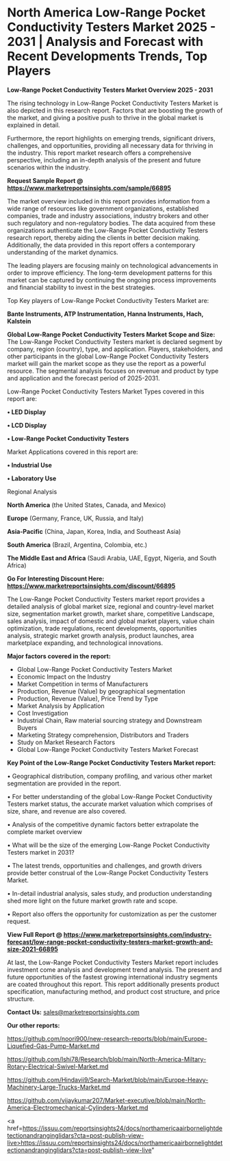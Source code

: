 # North America Low-Range Pocket Conductivity Testers Market 2025 - 2031 | Analysis and Forecast with Recent Developments Trends, Top Players

<Strong> Low-Range Pocket Conductivity Testers Market Overview 2025 - 2031</strong>

The rising technology in Low-Range Pocket Conductivity Testers Market is also depicted in this research report. Factors that are boosting the growth of the market, and giving a positive push to thrive in the global market is explained in detail.

Furthermore, the report highlights on emerging trends, significant drivers, challenges, and opportunities, providing all necessary data for thriving in the industry. This report market research offers a comprehensive perspective, including an in-depth analysis of the present and future scenarios within the industry.

<strong>Request Sample Report @ <a href=https://www.marketreportsinsights.com/sample/66895>https://www.marketreportsinsights.com/sample/66895</a></strong>

The market overview included in this report provides information from a wide range of resources like government organizations, established companies, trade and industry associations, industry brokers and other such regulatory and non-regulatory bodies. The data acquired from these organizations authenticate the Low-Range Pocket Conductivity Testers research report, thereby aiding the clients in better decision making. Additionally, the data provided in this report offers a contemporary understanding of the market dynamics.

The leading players are focusing mainly on technological advancements in order to improve efficiency. The long-term development patterns for this market can be captured by continuing the ongoing process improvements and financial stability to invest in the best strategies.

Top Key players of Low-Range Pocket Conductivity Testers Market are:

<strong>Bante Instruments, ATP Instrumentation, Hanna Instruments, Hach, Kalstein</strong>

<strong><b>Global Low-Range Pocket Conductivity Testers Market Scope and Size:</b></strong>
The Low-Range Pocket Conductivity Testers market is declared segment by company, region (country), type, and application. Players, stakeholders, and other participants in the global Low-Range Pocket Conductivity Testers market will gain the market scope as they use the report as a powerful resource. The segmental analysis focuses on revenue and product by type and application and the forecast period of 2025-2031.

Low-Range Pocket Conductivity Testers Market Types covered in this report are:

<strong>• LED Display

• LCD Display

• Low-Range Pocket Conductivity Testers</strong>

Market Applications covered in this report are:

<strong>• Industrial Use

• Laboratory Use</strong> 

Regional Analysis

<strong>North America</strong> (the United States, Canada, and Mexico)

<strong>Europe</strong> (Germany, France, UK, Russia, and Italy)

<strong>Asia-Pacific</strong> (China, Japan, Korea, India, and Southeast Asia)

<strong>South America</strong> (Brazil, Argentina, Colombia, etc.)

<strong>The Middle East and Africa</strong> (Saudi Arabia, UAE, Egypt, Nigeria, and South Africa)

<strong>Go For Interesting Discount Here: <a href=https://www.marketreportsinsights.com/discount/66895>https://www.marketreportsinsights.com/discount/66895</a></strong>

The Low-Range Pocket Conductivity Testers market report provides a detailed analysis of global market size, regional and country-level market size, segmentation market growth, market share, competitive Landscape, sales analysis, impact of domestic and global market players, value chain optimization, trade regulations, recent developments, opportunities analysis, strategic market growth analysis, product launches, area marketplace expanding, and technological innovations.

<strong><b>Major factors covered in the report:</b></strong>
<ul>
  <li>Global Low-Range Pocket Conductivity Testers Market </li>
  <li>Economic Impact on the Industry</li>
  <li>Market Competition in terms of Manufacturers</li>
  <li>Production, Revenue (Value) by geographical segmentation</li>
  <li>Production, Revenue (Value), Price Trend by Type</li>
  <li>Market Analysis by Application</li>
  <li>Cost Investigation</li>
  <li>Industrial Chain, Raw material sourcing strategy and Downstream Buyers</li>
  <li>Marketing Strategy comprehension, Distributors and Traders</li>
  <li>Study on Market Research Factors</li>
  <li>Global Low-Range Pocket Conductivity Testers Market Forecast</li>
</ul>

<strong><b>Key Point of the Low-Range Pocket Conductivity Testers Market report:</b></strong>

• Geographical distribution, company profiling, and various other market segmentation are provided in the report.

• For better understanding of the global Low-Range Pocket Conductivity Testers market status, the accurate market valuation which comprises of size, share, and revenue are also covered.

• Analysis of the competitive dynamic factors better extrapolate the complete market overview

• What will be the size of the emerging Low-Range Pocket Conductivity Testers market in 2031?

• The latest trends, opportunities and challenges, and growth drivers provide better construal of the Low-Range Pocket Conductivity Testers Market.

• In-detail industrial analysis, sales study, and production understanding shed more light on the future market growth rate and scope.

• Report also offers the opportunity for customization as per the customer request.

<strong><b>View Full Report @ <a href=https://www.marketreportsinsights.com/industry-forecast/low-range-pocket-conductivity-testers-market-growth-and-size-2021-66895>https://www.marketreportsinsights.com/industry-forecast/low-range-pocket-conductivity-testers-market-growth-and-size-2021-66895</a></b></strong>


At last, the Low-Range Pocket Conductivity Testers Market report includes investment come analysis and development trend analysis. The present and future opportunities of the fastest growing international industry segments are coated throughout this report. This report additionally presents product specification, manufacturing method, and product cost structure, and price structure.

<strong>Contact Us:</strong>
sales@marketreportsinsights.com

<strong>Our other reports:</strong>

<a href=https://github.com/noori900/new-research-reports/blob/main/Europe-Liquefied-Gas-Pump-Market.md>https://github.com/noori900/new-research-reports/blob/main/Europe-Liquefied-Gas-Pump-Market.md</a>

<a href=https://github.com/Ishi78/Research/blob/main/North-America-Miltary-Rotary-Electrical-Swivel-Market.md>https://github.com/Ishi78/Research/blob/main/North-America-Miltary-Rotary-Electrical-Swivel-Market.md</a>

<a href=https://github.com/Hindavii9/Search-Market/blob/main/Europe-Heavy-Machinery-Large-Trucks-Market.md>https://github.com/Hindavii9/Search-Market/blob/main/Europe-Heavy-Machinery-Large-Trucks-Market.md</a>

<a href=https://github.com/vijaykumar207/Market-executive/blob/main/North-America-Electromechanical-Cylinders-Market.md>https://github.com/vijaykumar207/Market-executive/blob/main/North-America-Electromechanical-Cylinders-Market.md</a>

<a href=https://issuu.com/reportsinsights24/docs/northamericaairbornelightdetectionandranginglidars?cta=post-publish-view-live>https://issuu.com/reportsinsights24/docs/northamericaairbornelightdetectionandranginglidars?cta=post-publish-view-live</a>"
